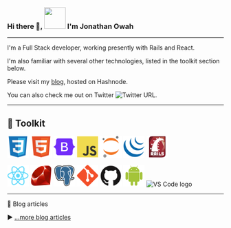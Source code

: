 ### Hi there 👋, <img src="https://i.giphy.com/media/hvRJCLFzcasrR4ia7z/giphy.webp" width="50" height="50" /> I'm Jonathan Owah

---

I'm a Full Stack developer, working presently with Rails and React. 

I'm also familiar with several other technologies, listed in the toolkit section below.

Please visit my [blog](https://jaemon.hashnode.dev/), hosted on Hashnode.

You can also check me out on Twitter ![Twitter URL](https://img.shields.io/twitter/url?label=See%20me%20on%20Twitter&style=social&url=https%3A%2F%2Ftwitter.com%2FJoKurio6).

---

## 🧰 Toolkit

<img src= "https://raw.githubusercontent.com/devicons/devicon/c7d326b6009e60442abc35fa45706d6f30ee4c8e/icons/css3/css3-original.svg" width="50" height="50" alt="CSS3 logo" />  <img src= "https://raw.githubusercontent.com/devicons/devicon/c7d326b6009e60442abc35fa45706d6f30ee4c8e/icons/html5/html5-original.svg" width="50" height="50" alt="HTML5 logo" />     <img src= "https://raw.githubusercontent.com/devicons/devicon/c7d326b6009e60442abc35fa45706d6f30ee4c8e/icons/bootstrap/bootstrap-plain.svg" width="50" height="50" alt="Bootstrap logo" />   <img src= "https://raw.githubusercontent.com/devicons/devicon/c7d326b6009e60442abc35fa45706d6f30ee4c8e/icons/javascript/javascript-original.svg" width="50" height="50" alt="JavaScript logo" />   <img src= "https://raw.githubusercontent.com/devicons/devicon/c7d326b6009e60442abc35fa45706d6f30ee4c8e/icons/jupyter/jupyter-original.svg" width="50" height="50" alt="Jupyter logo" />   <img src= "https://raw.githubusercontent.com/devicons/devicon/c7d326b6009e60442abc35fa45706d6f30ee4c8e/icons/jquery/jquery-original.svg" width="50" height="50" alt="JQuery logo" />   <img src= "https://raw.githubusercontent.com/devicons/devicon/c7d326b6009e60442abc35fa45706d6f30ee4c8e/icons/rails/rails-original-wordmark.svg" width="50" height="50" alt="Rails logo" />

<img src= "https://raw.githubusercontent.com/devicons/devicon/c7d326b6009e60442abc35fa45706d6f30ee4c8e/icons/react/react-original.svg" width="50" height="50" alt="React logo" />    <img src= "https://raw.githubusercontent.com/devicons/devicon/c7d326b6009e60442abc35fa45706d6f30ee4c8e/icons/ruby/ruby-original.svg" width="50" height="50" alt="Ruby logo" />    <img src= "https://raw.githubusercontent.com/devicons/devicon/c7d326b6009e60442abc35fa45706d6f30ee4c8e/icons/postgresql/postgresql-original.svg" width="50" height="50" alt="pgl logo" />   <img src= "https://raw.githubusercontent.com/devicons/devicon/c7d326b6009e60442abc35fa45706d6f30ee4c8e/icons/git/git-original.svg" width="50" height="50" alt="Git logo" />   <img src= "https://raw.githubusercontent.com/devicons/devicon/c7d326b6009e60442abc35fa45706d6f30ee4c8e/icons/github/github-original.svg" width="50" height="50" alt="Github logo" />   <img src= "https://raw.githubusercontent.com/devicons/devicon/c7d326b6009e60442abc35fa45706d6f30ee4c8e/icons/android/android-original.svg" width="50" height="50" alt="Android logo" />    <img src= "https://cdn.worldvectorlogo.com/logos/visual-studio-code-1.svg" width="50" height="50" alt="VS Code logo" />

---

📘 Blog articles

<!-- BLOG-POST-LIST:START -->

<!-- BLOG-POST-LIST:END -->

▶  [...more blog articles](https://jaemon.hashnode.dev/)




<!--
**jae-mon/jae-mon** is a ✨ _special_ ✨ repository because its `README.md` (this file) appears on your GitHub profile.

Here are some ideas to get you started:

- 🔭 I’m currently working on ...
- 🌱 I’m currently learning ...
- 👯 I’m looking to collaborate on ...
- 🤔 I’m looking for help with ...
- 💬 Ask me about ...
- 📫 How to reach me: ...
- 😄 Pronouns: ...
- ⚡ Fun fact: ...
- 
-->
